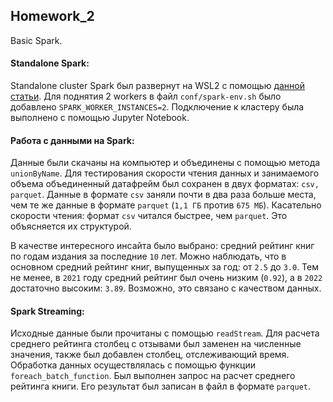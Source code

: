 ## Homework_2

Basic Spark.

#### Standalone Spark:
Standalone cluster Spark был развернут на WSL2 с помощью [данной статьи](https://medium.com/mlearning-ai/single-node-spark-pyspark-cluster-on-windows-subsystem-for-linux-wsl2-22860888a98d). Для поднятия 2 workers в файл ```conf/spark-env.sh``` было добавлено ```SPARK_WORKER_INSTANCES=2```. Подключение к кластеру была выполнено с помощью Jupyter Notebook.

#### Работа с данными на Spark:

Данные были скачаны на компьютер и объединены с помощью метода ```unionByName```. Для тестирования скорости чтения данных и занимаемого объема объединенный датафрейм был сохранен в двух форматах: ```csv, parquet```. Данные в формате ```csv``` заняли почти в два раза больше места, чем те же данные в формате ```parquet``` (```1,1 ГБ``` против ```675 МБ```). Касательно скорости чтения: формат ```csv``` читался быстрее, чем  ```parquet```. Это объясняется их структурой.

В качестве интересного инсайта было выбрано: средний рейтинг книг по годам издания за последние `10` лет. Можно наблюдать, что в основном средний рейтинг книг, выпущенных за год: от ```2.5``` до `3.0`. Тем не менее, в `2021` году средний рейтинг был очень низким (```0.92```), а в ```2022``` достаточно высоким: ```3.89```. Возможно, это связано с качеством данных.

#### Spark Streaming:

Исходные данные были прочитаны с помощью `readStream`. Для расчета среднего рейтинга столбец с отзывами был заменен на численные значения, также был добавлен столбец, отслеживающий время. Обработка данных осуществлялась с помощью функции `foreach_batch_function`. Был выполнен запрос на расчет среднего рейтинга книги. Его результат был записан в файл в формате `parquet`. 
